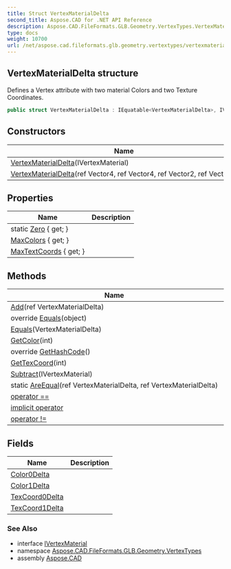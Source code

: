 ```yaml
---
title: Struct VertexMaterialDelta
second_title: Aspose.CAD for .NET API Reference
description: Aspose.CAD.FileFormats.GLB.Geometry.VertexTypes.VertexMaterialDelta struct. Defines a Vertex attribute with two material Colors and two Texture Coordinates
type: docs
weight: 10700
url: /net/aspose.cad.fileformats.glb.geometry.vertextypes/vertexmaterialdelta/
---
```

## VertexMaterialDelta structure

Defines a Vertex attribute with two material Colors and two Texture Coordinates.

```csharp
public struct VertexMaterialDelta : IEquatable<VertexMaterialDelta>, IVertexMaterial
```

## Constructors

| Name | Description |
| --- | --- |
| [VertexMaterialDelta](vertexmaterialdelta/#constructor)(IVertexMaterial) |  |
| [VertexMaterialDelta](vertexmaterialdelta/#constructor_1)(ref Vector4, ref Vector4, ref Vector2, ref Vector2) |  |

## Properties

| Name | Description |
| --- | --- |
| static [Zero](../../aspose.cad.fileformats.glb.geometry.vertextypes/vertexmaterialdelta/zero/) { get; } |  |
| [MaxColors](../../aspose.cad.fileformats.glb.geometry.vertextypes/vertexmaterialdelta/maxcolors/) { get; } |  |
| [MaxTextCoords](../../aspose.cad.fileformats.glb.geometry.vertextypes/vertexmaterialdelta/maxtextcoords/) { get; } |  |

## Methods

| Name | Description |
| --- | --- |
| [Add](../../aspose.cad.fileformats.glb.geometry.vertextypes/vertexmaterialdelta/add/)(ref VertexMaterialDelta) |  |
| override [Equals](../../aspose.cad.fileformats.glb.geometry.vertextypes/vertexmaterialdelta/equals/#equals_1)(object) |  |
| [Equals](../../aspose.cad.fileformats.glb.geometry.vertextypes/vertexmaterialdelta/equals/#equals)(VertexMaterialDelta) |  |
| [GetColor](../../aspose.cad.fileformats.glb.geometry.vertextypes/vertexmaterialdelta/getcolor/)(int) |  |
| override [GetHashCode](../../aspose.cad.fileformats.glb.geometry.vertextypes/vertexmaterialdelta/gethashcode/)() |  |
| [GetTexCoord](../../aspose.cad.fileformats.glb.geometry.vertextypes/vertexmaterialdelta/gettexcoord/)(int) |  |
| [Subtract](../../aspose.cad.fileformats.glb.geometry.vertextypes/vertexmaterialdelta/subtract/)(IVertexMaterial) |  |
| static [AreEqual](../../aspose.cad.fileformats.glb.geometry.vertextypes/vertexmaterialdelta/areequal/)(ref VertexMaterialDelta, ref VertexMaterialDelta) |  |
| [operator ==](../../aspose.cad.fileformats.glb.geometry.vertextypes/vertexmaterialdelta/op_equality/) |  |
| [implicit operator](../../aspose.cad.fileformats.glb.geometry.vertextypes/vertexmaterialdelta/op_implicit/) |  |
| [operator !=](../../aspose.cad.fileformats.glb.geometry.vertextypes/vertexmaterialdelta/op_inequality/) |  |

## Fields

| Name | Description |
| --- | --- |
| [Color0Delta](../../aspose.cad.fileformats.glb.geometry.vertextypes/vertexmaterialdelta/color0delta/) |  |
| [Color1Delta](../../aspose.cad.fileformats.glb.geometry.vertextypes/vertexmaterialdelta/color1delta/) |  |
| [TexCoord0Delta](../../aspose.cad.fileformats.glb.geometry.vertextypes/vertexmaterialdelta/texcoord0delta/) |  |
| [TexCoord1Delta](../../aspose.cad.fileformats.glb.geometry.vertextypes/vertexmaterialdelta/texcoord1delta/) |  |

### See Also

* interface [IVertexMaterial](../ivertexmaterial/)
* namespace [Aspose.CAD.FileFormats.GLB.Geometry.VertexTypes](../../aspose.cad.fileformats.glb.geometry.vertextypes/)
* assembly [Aspose.CAD](../../)


